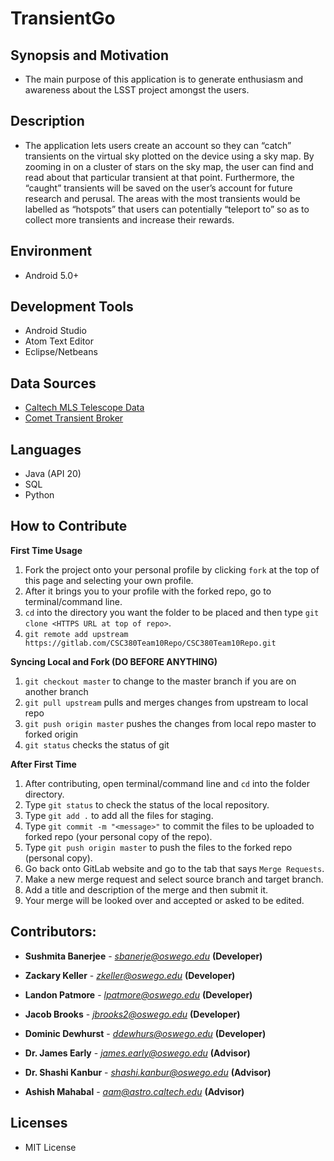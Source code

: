 # TransientGo

## Synopsis and Motivation
* The main purpose of this application is to generate enthusiasm and awareness about the LSST project amongst the users.

## Description
* The application lets users create an account so they can “catch” transients on the virtual sky plotted on the device using a sky map. By zooming in on a cluster of stars on the sky map, the user can find and read about that particular transient at that point. Furthermore, the “caught” transients will be saved on the user’s account for future research and perusal. The areas with the most transients would be labelled as “hotspots” that users can potentially “teleport to” so as to collect more transients and increase their rewards.

## Environment
* Android 5.0+

## Development Tools
* Android Studio
* Atom Text Editor
* Eclipse/Netbeans

## Data Sources
* [Caltech MLS Telescope Data](http://nesssi.cacr.caltech.edu/MLS/CRTSII_Allns.html)
* [Comet Transient Broker](http://comet.transientskp.org)

## Languages
* Java (API 20)
* SQL
* Python

## How to Contribute
**First Time Usage**
1. Fork the project onto your personal profile by clicking `fork` at the top of this page and selecting your own profile.
2. After it brings you to your profile with the forked repo, go to terminal/command line.
3. `cd` into the directory you want the folder to be placed and then type `git clone <HTTPS URL at top of repo>`.
4. `git remote add upstream https://gitlab.com/CSC380Team10Repo/CSC380Team10Repo.git`

**Syncing Local and Fork (DO BEFORE ANYTHING)**
1. `git checkout master` to change to the master branch if you are on another branch
2. `git pull upstream` pulls and merges changes from upstream to local repo
5. `git push origin master` pushes the changes from local repo master to forked origin
6. `git status` checks the status of git

**After First Time**
1. After contributing, open terminal/command line and `cd` into the folder directory.
2. Type `git status` to check the status of the local repository.
3. Type `git add .` to add all the files for staging.
4. Type `git commit -m "<message>"` to commit the files to be uploaded to forked repo (your personal copy of the repo).
5. Type `git push origin master` to push the files to the forked repo (personal copy).
6. Go back onto GitLab website and go to the tab that says `Merge Requests`.
7. Make a new merge request and select source branch and target branch.
8. Add a title and description of the merge and then submit it.
9. Your merge will be looked over and accepted or asked to be edited.

## Contributors:

* **Sushmita Banerjee** - *sbanerje@oswego.edu* **(Developer)**

* **Zackary Keller** - *zkeller@oswego.edu* **(Developer)**

* **Landon Patmore** - *lpatmore@oswego.edu* **(Developer)**

* **Jacob Brooks** - *jbrooks2@oswego.edu* **(Developer)**

* **Dominic Dewhurst** - *ddewhurs@oswego.edu* **(Developer)**

* **Dr. James Early** - *james.early@oswego.edu* **(Advisor)**

* **Dr. Shashi Kanbur** - *shashi.kanbur@oswego.edu* **(Advisor)**

* **Ashish Mahabal** - *aam@astro.caltech.edu* **(Advisor)**

## Licenses
* MIT License
